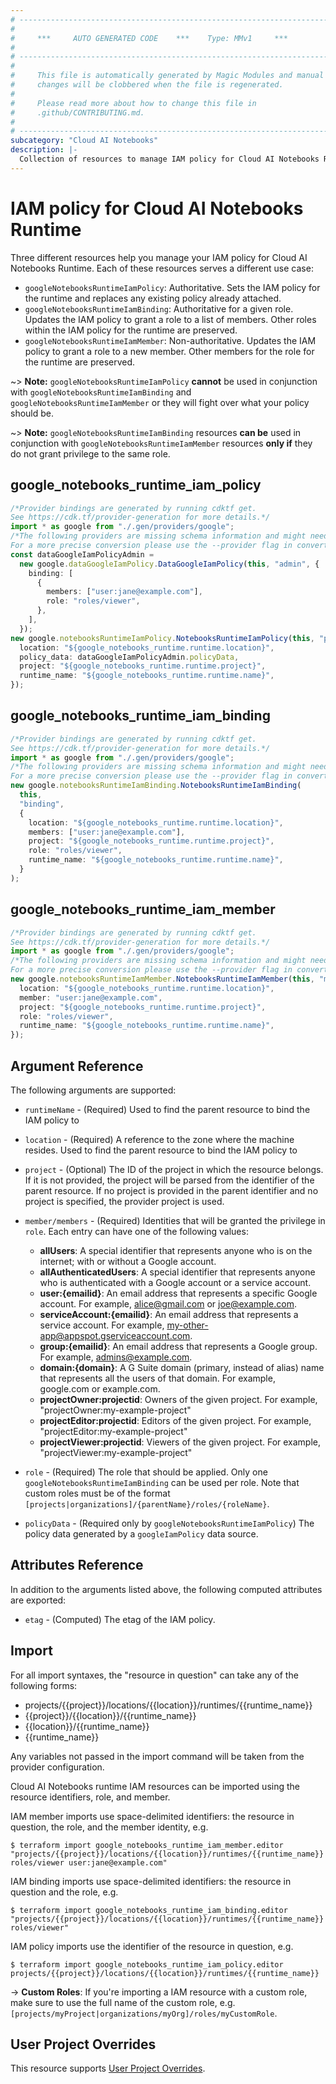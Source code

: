 ```yaml
---
# ----------------------------------------------------------------------------
#
#     ***     AUTO GENERATED CODE    ***    Type: MMv1     ***
#
# ----------------------------------------------------------------------------
#
#     This file is automatically generated by Magic Modules and manual
#     changes will be clobbered when the file is regenerated.
#
#     Please read more about how to change this file in
#     .github/CONTRIBUTING.md.
#
# ----------------------------------------------------------------------------
subcategory: "Cloud AI Notebooks"
description: |-
  Collection of resources to manage IAM policy for Cloud AI Notebooks Runtime
---
```


# IAM policy for Cloud AI Notebooks Runtime

Three different resources help you manage your IAM policy for Cloud AI Notebooks Runtime. Each of these resources serves a different use case:

* `googleNotebooksRuntimeIamPolicy`: Authoritative. Sets the IAM policy for the runtime and replaces any existing policy already attached.
* `googleNotebooksRuntimeIamBinding`: Authoritative for a given role. Updates the IAM policy to grant a role to a list of members. Other roles within the IAM policy for the runtime are preserved.
* `googleNotebooksRuntimeIamMember`: Non-authoritative. Updates the IAM policy to grant a role to a new member. Other members for the role for the runtime are preserved.

\~> **Note:** `googleNotebooksRuntimeIamPolicy` **cannot** be used in conjunction with `googleNotebooksRuntimeIamBinding` and `googleNotebooksRuntimeIamMember` or they will fight over what your policy should be.

\~> **Note:** `googleNotebooksRuntimeIamBinding` resources **can be** used in conjunction with `googleNotebooksRuntimeIamMember` resources **only if** they do not grant privilege to the same role.

## google\_notebooks\_runtime\_iam\_policy

```typescript
/*Provider bindings are generated by running cdktf get.
See https://cdk.tf/provider-generation for more details.*/
import * as google from "./.gen/providers/google";
/*The following providers are missing schema information and might need manual adjustments to synthesize correctly: google.
For a more precise conversion please use the --provider flag in convert.*/
const dataGoogleIamPolicyAdmin =
  new google.dataGoogleIamPolicy.DataGoogleIamPolicy(this, "admin", {
    binding: [
      {
        members: ["user:jane@example.com"],
        role: "roles/viewer",
      },
    ],
  });
new google.notebooksRuntimeIamPolicy.NotebooksRuntimeIamPolicy(this, "policy", {
  location: "${google_notebooks_runtime.runtime.location}",
  policy_data: dataGoogleIamPolicyAdmin.policyData,
  project: "${google_notebooks_runtime.runtime.project}",
  runtime_name: "${google_notebooks_runtime.runtime.name}",
});

```

## google\_notebooks\_runtime\_iam\_binding

```typescript
/*Provider bindings are generated by running cdktf get.
See https://cdk.tf/provider-generation for more details.*/
import * as google from "./.gen/providers/google";
/*The following providers are missing schema information and might need manual adjustments to synthesize correctly: google.
For a more precise conversion please use the --provider flag in convert.*/
new google.notebooksRuntimeIamBinding.NotebooksRuntimeIamBinding(
  this,
  "binding",
  {
    location: "${google_notebooks_runtime.runtime.location}",
    members: ["user:jane@example.com"],
    project: "${google_notebooks_runtime.runtime.project}",
    role: "roles/viewer",
    runtime_name: "${google_notebooks_runtime.runtime.name}",
  }
);

```

## google\_notebooks\_runtime\_iam\_member

```typescript
/*Provider bindings are generated by running cdktf get.
See https://cdk.tf/provider-generation for more details.*/
import * as google from "./.gen/providers/google";
/*The following providers are missing schema information and might need manual adjustments to synthesize correctly: google.
For a more precise conversion please use the --provider flag in convert.*/
new google.notebooksRuntimeIamMember.NotebooksRuntimeIamMember(this, "member", {
  location: "${google_notebooks_runtime.runtime.location}",
  member: "user:jane@example.com",
  project: "${google_notebooks_runtime.runtime.project}",
  role: "roles/viewer",
  runtime_name: "${google_notebooks_runtime.runtime.name}",
});

```

## Argument Reference

The following arguments are supported:

*   `runtimeName` - (Required) Used to find the parent resource to bind the IAM policy to

*   `location` - (Required) A reference to the zone where the machine resides. Used to find the parent resource to bind the IAM policy to

*   `project` - (Optional) The ID of the project in which the resource belongs.
    If it is not provided, the project will be parsed from the identifier of the parent resource. If no project is provided in the parent identifier and no project is specified, the provider project is used.

*   `member/members` - (Required) Identities that will be granted the privilege in `role`.
    Each entry can have one of the following values:
    * **allUsers**: A special identifier that represents anyone who is on the internet; with or without a Google account.
    * **allAuthenticatedUsers**: A special identifier that represents anyone who is authenticated with a Google account or a service account.
    * **user:{emailid}**: An email address that represents a specific Google account. For example, alice@gmail.com or joe@example.com.
    * **serviceAccount:{emailid}**: An email address that represents a service account. For example, my-other-app@appspot.gserviceaccount.com.
    * **group:{emailid}**: An email address that represents a Google group. For example, admins@example.com.
    * **domain:{domain}**: A G Suite domain (primary, instead of alias) name that represents all the users of that domain. For example, google.com or example.com.
    * **projectOwner:projectid**: Owners of the given project. For example, "projectOwner:my-example-project"
    * **projectEditor:projectid**: Editors of the given project. For example, "projectEditor:my-example-project"
    * **projectViewer:projectid**: Viewers of the given project. For example, "projectViewer:my-example-project"

*   `role` - (Required) The role that should be applied. Only one
    `googleNotebooksRuntimeIamBinding` can be used per role. Note that custom roles must be of the format
    `[projects|organizations]/{parentName}/roles/{roleName}`.

*   `policyData` - (Required only by `googleNotebooksRuntimeIamPolicy`) The policy data generated by
    a `googleIamPolicy` data source.

## Attributes Reference

In addition to the arguments listed above, the following computed attributes are
exported:

* `etag` - (Computed) The etag of the IAM policy.

## Import

For all import syntaxes, the "resource in question" can take any of the following forms:

* projects/{{project}}/locations/{{location}}/runtimes/{{runtime\_name}}
* {{project}}/{{location}}/{{runtime\_name}}
* {{location}}/{{runtime\_name}}
* {{runtime\_name}}

Any variables not passed in the import command will be taken from the provider configuration.

Cloud AI Notebooks runtime IAM resources can be imported using the resource identifiers, role, and member.

IAM member imports use space-delimited identifiers: the resource in question, the role, and the member identity, e.g.

```console
$ terraform import google_notebooks_runtime_iam_member.editor "projects/{{project}}/locations/{{location}}/runtimes/{{runtime_name}} roles/viewer user:jane@example.com"
```

IAM binding imports use space-delimited identifiers: the resource in question and the role, e.g.

```console
$ terraform import google_notebooks_runtime_iam_binding.editor "projects/{{project}}/locations/{{location}}/runtimes/{{runtime_name}} roles/viewer"
```

IAM policy imports use the identifier of the resource in question, e.g.

```console
$ terraform import google_notebooks_runtime_iam_policy.editor projects/{{project}}/locations/{{location}}/runtimes/{{runtime_name}}
```

\-> **Custom Roles**: If you're importing a IAM resource with a custom role, make sure to use the
full name of the custom role, e.g. `[projects/myProject|organizations/myOrg]/roles/myCustomRole`.

## User Project Overrides

This resource supports [User Project Overrides](https://registry.terraform.io/providers/hashicorp/google/latest/docs/guides/provider_reference#user_project_override).
